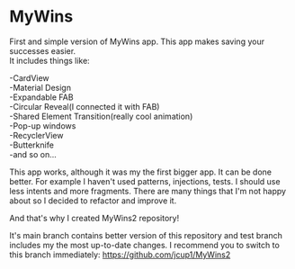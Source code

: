# MyWins
First and simple version of MyWins app. This app makes saving your successes easier.  
It includes things like:  
  
-CardView  
-Material Design  
-Expandable FAB  
-Circular Reveal(I connected it with FAB)  
-Shared Element Transition(really cool animation)  
-Pop-up windows  
-RecyclerView  
-Butterknife  
-and so on...   

This app works, although it was my the first bigger app. It can be done better.
For example I haven't used patterns, injections, tests. I should use less intents and more fragments.
There are many things that I'm not happy about so I decided to refactor and improve it.  
  
And that's why I created MyWins2 repository!
  
  It's main branch contains better version of this repository
and test branch includes my the most up-to-date changes. I recommend you to switch to this branch immediately:
  https://github.com/jcup1/MyWins2

